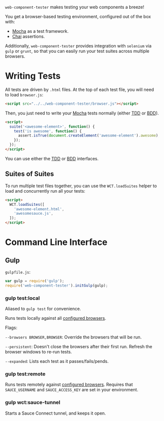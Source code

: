 `web-component-tester` makes testing your web components a breeze!

You get a browser-based testing environment, configured out of the box with:

* [Mocha][mocha] as a test framework.
* [Chai][chai] assertions.

Additionally, `web-component-tester` provides integration with `selenium` via
`gulp` or `grunt`, so that you can easily run your test suites across multiple
browsers. 


# Writing Tests

All tests are driven by `.html` files. At the top of each test file, you will
need to load `browser.js`:

```html
<script src="../../web-component-tester/browser.js"></script>
```

Then, you just need to write your [Mocha][mocha] tests normally (either
[TDD](http://visionmedia.github.io/mocha/#tdd-interface) or
[BDD](http://visionmedia.github.io/mocha/#bdd-interface)).

```html
<script>
  suite('<awesome-element>', function() {
    test('is awesome', function() {
      assert.isTrue(document.createElement('awesome-element').awesome);
    });
  });
</script>
```

You can use either the [TDD](http://visionmedia.github.io/mocha/#tdd-interface)
or [BDD](http://visionmedia.github.io/mocha/#bdd-interface) interfaces.


## Suites of Suites

To run multiple test files together, you can use the `WCT.loadSuites` helper to
load and concurrently run all your tests:

```html
<script>
  WCT.loadSuites([
    'awesome-element.html',
    'awesomesauce.js',
  ]);
</script>
```


# Command Line Interface

## Gulp

`gulpfile.js`:

```js
var gulp = require('gulp');
require('web-component-tester').initGulp(gulp);
```

### gulp test:local

Aliased to `gulp test` for convenience.

Runs tests locally against all [configured browsers](default-browsers.json).

Flags:

`--browsers BROWSER,BROWSER`: Override the browsers that will be run.

`--persistent`: Doesn't close the browsers after their first run. Refresh the
browser windows to re-run tests.

`--expanded`: Lists each test as it passes/fails/pends.

### gulp test:remote

Runs tests remotely against [configured browsers](default-browsers.json).
Requires that `SAUCE_USERNAME` and `SAUCE_ACCESS_KEY` are set in your 
environment.


### gulp wct:sauce-tunnel

Starts a Sauce Connect tunnel, and keeps it open.


<!-- References -->
[mocha]: http://visionmedia.github.io/mocha/ "Mocha Test Framework"
[chai]:  http://chaijs.com/                  "Chai Assertion Library"
